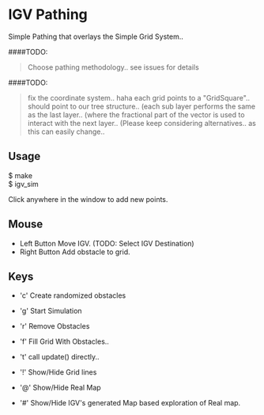 IGV Pathing
=======

Simple Pathing that overlays the Simple Grid System..


####TODO:  	
>Choose pathing methodology.. see issues for details


####TODO:		
>fix the coordinate system.. haha
>each grid points to a "GridSquare".. should point to our tree structure..
>(each sub layer performs the same as the last layer..
>(where the fractional part of the vector is used to interact with the next layer..
>(Please keep considering alternatives.. as this can easily change..

Usage
-----

$ make  
$ igv_sim

Click anywhere in the window to add new points.

Mouse
----
- Left Button   Move IGV.  (TODO: Select IGV Destination)
- Right Button  Add obstacle to grid.

Keys
----

- 'c'  Create randomized obstacles
- 'g'  Start Simulation
- 'r'  Remove Obstacles
- 'f'  Fill Grid With Obstacles..
- 't'  call update() directly..

- '!'  Show/Hide Grid lines
- '@'  Show/Hide Real Map
- '#'  Show/Hide IGV's generated Map based exploration of Real map.


